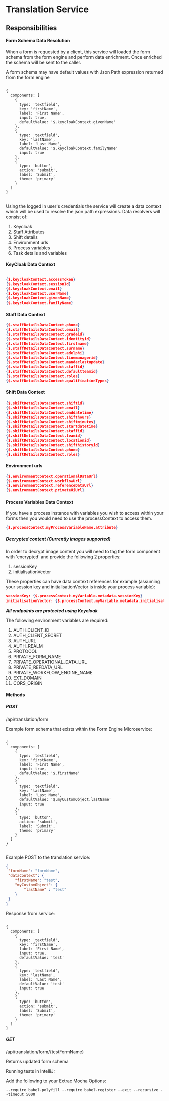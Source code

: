 # Translation Service

## Responsibilities

#### Form Schema Data Resolution

When a form is requested by a client, this service will loaded the form schema from the form engine and perform data enrichment. Once enriched the schema will be sent to the caller.

A form schema may have default values with Json Path expression returned from the form engine

```$json

{
  components: [
    {
      type: 'textfield',
      key: 'firstName',
      label: 'First Name',
      input: true,
      defaultValue: '$.keycloakContext.givenName'
    },
    {
      type: 'textfield',
      key: 'lastName',
      label: 'Last Name',
      defaultValue: '$.keycloakContext.familyName'
      input: true
    },
    {
      type: 'button',
      action: 'submit',
      label: 'Submit',
      theme: 'primary'
    }
  ]
}


```

Using the logged in user's credentials the service will create a data context which will be used to resolve the json path expressions. Data resolvers will consist of:

1. Keycloak
2. Staff Attributes
3. Shift details
4. Environment urls
5. Process variables
6. Task details and variables

#### KeyCloak Data Context
```json

{$.keycloakContext.accessToken}
{$.keycloakContext.sessionId}
{$.keycloakContext.email}
{$.keycloakContext.userName}
{$.keycloakContext.givenName}
{$.keycloakContext.familyName}

```

#### Staff Data Context

```json
{$.staffDetailsDataContext.phone}
{$.staffDetailsDataContext.email}
{$.staffDetailsDataContext.gradeid}
{$.staffDetailsDataContext.identityid}
{$.staffDetailsDataContext.firstname}
{$.staffDetailsDataContext.surname}
{$.staffDetailsDataContext.adelphi}
{$.staffDetailsDataContext.linemanagerid}
{$.staffDetailsDataContext.mandeclastupdate}
{$.staffDetailsDataContext.staffid}
{$.staffDetailsDataContext.defaultteamid}
{$.staffDetailsDataContext.roles}
{$.staffDetailsDataContext.qualificationTypes}

```

#### Shift Data Context
```json
{$.shiftDetailsDataContext.shiftid}
{$.shiftDetailsDataContext.email}
{$.shiftDetailsDataContext.enddatetime}
{$.shiftDetailsDataContext.shifthours}
{$.shiftDetailsDataContext.shiftminutes}
{$.shiftDetailsDataContext.startdatetime}
{$.shiftDetailsDataContext.staffid}
{$.shiftDetailsDataContext.teamid}
{$.shiftDetailsDataContext.locationid}
{$.shiftDetailsDataContext.shifthistoryid}
{$.shiftDetailsDataContext.phone}
{$.shiftDetailsDataContext.roles}

```

#### Environment urls
```json
{$.environmentContext.operationalDataUrl}
{$.environmentContext.workflowUrl}
{$.environmentContext.referenceDataUrl}
{$.environmentContext.privateUiUrl}
```

#### Process Variables Data Context
If you have a process instance with variables you wish to access within your forms then you would need to use the processContext to access them.
```json
{$.processContext.myProcessVariableName.attribute}
```

##### Decrypted content (Currently images supported)

In order to decrypt image content you will need to tag the form component with 'encrypted' and provide the following 2 properties:

1. sessionKey
2. initialisationVector

These properties can have data context references for example (assuming your session key and initialisationVector is inside your process variable):

```json
sessionKey: {$.processContext.myVariable.metadata.sessionKey}
initialisationVector: {$.processContext.myVariable.metadata.initialisationVector}
```

**_All endpoints are protected using Keycloak_**

The following environment variables are required:

1. AUTH\_CLIENT\_ID
1. AUTH\_CLIENT\_SECRET
2. AUTH\_URL
3. AUTH\_REALM
4. PROTOCOL
5. PRIVATE\_FORM\_NAME
6. PRIVATE\_OPERATIONAL\_DATA\_URL
7. PRIVATE\_REFDATA\_URL
8. PRIVATE\_WORKFLOW\_ENGINE\_NAME
9. EXT\_DOMAIN
9. CORS\_ORIGIN


#### Methods

##### POST

/api/translation/form

Example form schema that exists within the Form Engine Microservice:
```$json

{
  components: [
    {
      type: 'textfield',
      key: 'firstName',
      label: 'First Name',
      input: true,
      defaultValue: '$.firstName'
    },
    {
      type: 'textfield',
      key: 'lastName',
      label: 'Last Name',
      defaultValue: '$.myCustomObject.lastName'
      input: true
    },
    {
      type: 'button',
      action: 'submit',
      label: 'Submit',
      theme: 'primary'
    }
  ]
}


```

Example POST to the translation service:

```json
{
 "formName": "formName",
 "dataContext": {
    "firstName": "test",
    "myCustomObject": {
        "lastName" : "test"
    }
 }
}
```
Response from service:

```$json

{
  components: [
    {
      type: 'textfield',
      key: 'firstName',
      label: 'First Name',
      input: true,
      defaultValue: 'test'
    },
    {
      type: 'textfield',
      key: 'lastName',
      label: 'Last Name',
      defaultValue: 'test'
      input: true
    },
    {
      type: 'button',
      action: 'submit',
      label: 'Submit',
      theme: 'primary'
    }
  ]
}

```

##### GET

/api/translation/form/{testFormName}

Returns updated form schema


Running tests in IntelliJ:

Add the following to your Extrac Mocha Options:
```text
--require babel-polyfill --require babel-register --exit --recursive --timeout 5000
```

